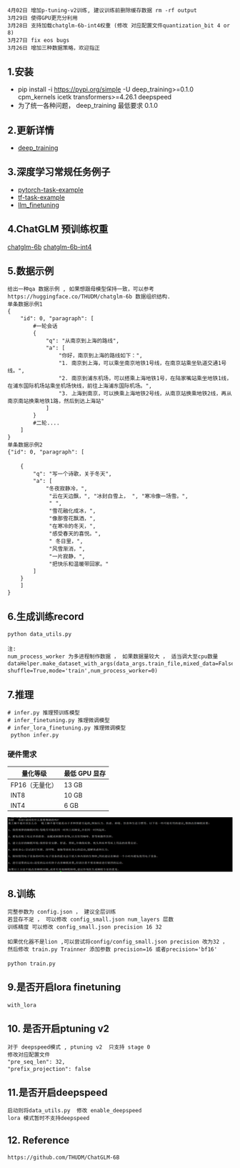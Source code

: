 ##
    4月02日 增加p-tuning-v2训练, 建议训练前删除缓存数据 rm -rf output
    3月29日 使得GPU更充分利用
    3月28日 支持加载chatglm-6b-int4权重 (修改 对应配置文件quantization_bit 4 or 8)
    3月27日 fix eos bugs
    3月26日 增加三种数据策略，欢迎指正

## 1.安装
  - pip install -i https://pypi.org/simple -U deep_training>=0.1.0 cpm_kernels icetk transformers>=4.26.1 deepspeed
  - 为了统一各种问题， deep_training 最低要求 0.1.0


## 2.更新详情
- [deep_training](https://github.com/ssbuild/deep_training)

## 3.深度学习常规任务例子

- [pytorch-task-example](https://github.com/ssbuild/pytorch-task-example)
- [tf-task-example](https://github.com/ssbuild/tf-task-example)
- [llm_finetuning](https://github.com/ssbuild/llm_finetuning)



## 4.ChatGLM 预训练权重

[chatglm-6b](https://huggingface.co/THUDM/chatglm-6b)
[chatglm-6b-int4](https://huggingface.co/THUDM/chatglm-6b-int4)
    




## 5.数据示例
    给出一种qa 数据示例 , 如果想跟母模型保持一致，可以参考https://huggingface.co/THUDM/chatglm-6b 数据组织结构.
    单条数据示例1
    {
        "id": 0, "paragraph": [
            #一轮会话
            {
                "q": "从南京到上海的路线",
                "a": [
                    "你好，南京到上海的路线如下：",
                    "1. 南京到上海，可以乘坐南京地铁1号线，在南京站乘坐轨道交通1号线。",
                    "2. 南京到浦东机场，可以搭乘上海地铁1号，在陆家嘴站乘坐地铁1线，在浦东国际机场站乘坐机场快线，前往上海浦东国际机场。",
                    "3. 上海到南京，可以换乘上海地铁2号线，从南京站换乘地铁2线，再从南京南站换乘地铁1路，然后到达上海站"
                ]
            }
            #二轮....
        ]
    }
    单条数据示例2
    {"id": 0, "paragraph": [

        {
            "q": "写一个诗歌，关于冬天",
            "a": [
                "冬夜寂静冷，",
                 "云在天边飘，", "冰封白雪上， ", "寒冷像一场雪。",
                 " ",
                 "雪花融化成冰，",
                 "像那雪花飘洒，",
                 "在寒冷的冬天，",
                 "感受春天的喜悦。",
                 " 冬日里，",
                 "风雪渐消，",
                 "一片寂静，",
                 "把快乐和温暖带回家。"
            ]
        }
        ]
    }



## 6.生成训练record

    python data_utils.py
    
    注:
    num_process_worker 为多进程制作数据 ， 如果数据量较大 ， 适当调大至cpu数量
    dataHelper.make_dataset_with_args(data_args.train_file,mixed_data=False, shuffle=True,mode='train',num_process_worker=0)


## 7.推理
    # infer.py 推理预训练模型
    # infer_finetuning.py 推理微调模型
    # infer_lora_finetuning.py 推理微调模型
     python infer.py

### 硬件需求

| **量化等级**    | **最低 GPU 显存** |
| -------------- | ----------------- |
| FP16（无量化）   | 13 GB             |
| INT8           | 10 GB              |
| INT4           | 6 GB               |

   

![inference](1.png)

## 8.训练
    完整参数为 config.json ， 建议全层训练
    若显存不足 ， 可以修改 config_small.json num_layers 层数
    训练精度 可以修改 config_small.json precision 16 32

    如果优化器不是lion ,可以尝试将config/config_small.json precision 改为32 ，然后修改 train.py Trainner 添加参数 precision=16 或者precision='bf16' 
    
    python train.py


## 9.是否开启lora finetuning

    with_lora
## 10. 是否开启ptuning v2
    对于 deepspeed模式 , ptuning v2  只支持 stage 0
    修改对应配置文件
    "pre_seq_len": 32,
    "prefix_projection": false

## 11.是否开启deepspeed
    启动则将data_utils.py  修改 enable_deepspeed 
    lora 模式暂时不支持deepspeed



## 12. Reference
    https://github.com/THUDM/ChatGLM-6B
